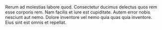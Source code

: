 Rerum ad molestias labore quod. Consectetur ducimus delectus quos rem esse corporis rem. Nam facilis et iure est cupiditate. Autem error nobis nesciunt aut nemo. Dolore inventore vel nemo quia quas quia inventore. Eius sint est omnis et repellat.